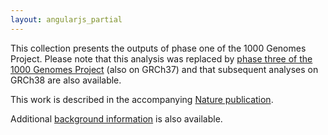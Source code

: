```yaml
---
layout: angularjs_partial
---
```


This collection presents the outputs of phase one of the 1000 Genomes Project. Please note that this analysis was replaced by [phase three of the 1000 Genomes Project](/data-portal/data-collection/phase-3) (also on GRCh37) and that subsequent analyses on GRCh38 are also available.

This work is described in the accompanying [Nature publication](http://www.nature.com/nature/journal/v467/n7319/full/nature09534.html).

Additional [background information](/1000-genomes-summary) is also available.
